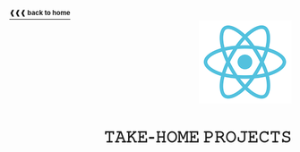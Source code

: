 <a name="top"></a>

<a href="https://github.com/LisKorzun/react---technical-assignments/tree/main#readme-top">
    <sup><b>❰❰❰ back to home</b></sup>
</a>

<div align="right">
    <a href="https://react.dev/">
        <img alt="react logo" src="/react-logo.png" height="150"/>
    </a>
    <h1>𝚃𝙰𝙺𝙴-𝙷𝙾𝙼𝙴 𝙿𝚁𝙾𝙹𝙴𝙲𝚃𝚂</h1>
</div>
<br />